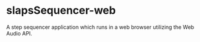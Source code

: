 # slapsSequencer-web

A step sequencer application which runs in a web browser utilizing the Web Audio API.
